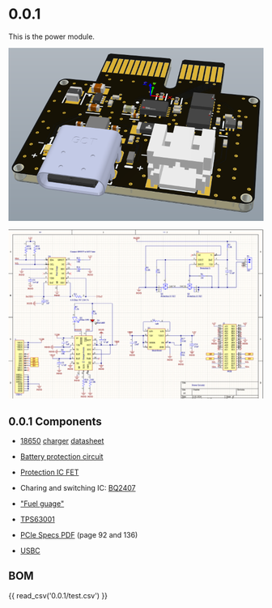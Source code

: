 # 0.0.1

This is the power module.

![alt text](0.0.1/powerdec1.png)

![alt text](0.0.1/schdec1.png)

## 0.0.1 Components

- [18650](https://old.reddit.com/r/18650masterrace/comments/qp21o8/buying_18650_batteries_start_here/) [charger](https://www.reddit.com/r/18650masterrace/comments/1gqk8iy/recommendations_for_a_battery_charger/) [datasheet](https://cdn.shopify.com/s/files/1/0481/9678/0183/files/samsung_25r_data_sheet.pdf?v=1605015771)

- [Battery protection circuit](https://www.ti.com/lit/ds/symlink/bq2970.pdf?ts=1731982692134&ref_url=https%253A%252F%252Fwww.ti.com%252Fproduct%252FBQ2970%252Fpart-details%252FBQ29700DSER)

- [Protection IC FET](https://www.ti.com/lit/ds/symlink/csd16406q3.pdf?ts=1732143396551&ref_url=https%253A%252F%252Fwww.google.com%252F)

- Charing and switching IC: [BQ2407](https://www.ti.com/lit/ds/symlink/bq24074.pdf)

- ["Fuel guage"](https://www.ti.com/lit/ds/symlink/bq27441-g1.pdf?ts=1731917229522&ref_url=https%253A%252F%252Fwww.ti.com%252Fproduct%252FBQ27441-G1%253FkeyMatch%253DBQ27441-G1A%2526tisearch%253Duniversal_search)

- [TPS63001](https://www.ti.com/lit/ds/symlink/tps63001.pdf?ts=1732948086043&ref_url=https%253A%252F%252Fwww.ti.com%252Fproduct%252FTPS63001%253Fqgpn%253Dtps63001)

- [PCIe Specs PDF](PCIe_specs.pdf) (page 92 and 136)

- [USBC](https://www.digikey.ca/en/models/9859662)

## BOM

{{ read_csv('0.0.1/test.csv') }}
